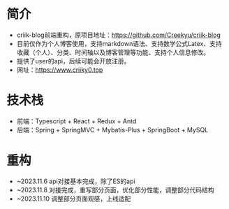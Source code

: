 # 简介
* criik-blog前端重构，原项目地址：https://github.com/Creekyu/criik-blog
* 目前仅作为个人博客使用，支持markdown语法、支持数学公式Latex、支持收藏（个人）、分类、时间轴以及博客管理等功能、支持个人信息修改。
* 提供了user的api，后续可能会开放注册。
* 网址：https://www.criiky0.top

# 技术栈
* 前端：Typescript + React + Redux + Antd
* 后端：Spring + SpringMVC + Mybatis-Plus + SpringBoot + MySQL

# 重构
* ~2023.11.6 api对接基本完成，除了ES的api
* ~2023.11.8 对接完成，重写部分页面，优化部分性能，调整部分代码结构
* ~2023.11.10 调整部分页面观感，上线适配
